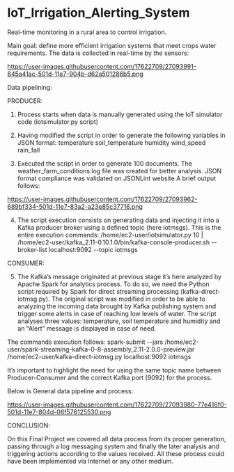 # IoT_Irrigation_Alerting_System
Real-time monitoring in a rural area to control irrigation.

Main goal: define more efficient irrigation systems that meet crops water requirements.
The data is collected in real-time by the sensors:

https://user-images.githubusercontent.com/17622709/27093991-845a41ac-501d-11e7-904b-d62a501286b5.png

Data pipelining:

PRODUCER:
1.	Process starts when data is manually generated using the IoT simulator code (iotsimulator.py script)
2.	Having modified the script in order to generate the following variables in JSON format:
 temperature
 soil_temperature
 humidity
 wind_speed
 rain_fall

3.	Executed the script in order to generate 100 documents. The weather_farm_conditions.log file was created for better analysis. JSON format compliance was validated on JSONLint website
A brief output follows:

https://user-images.githubusercontent.com/17622709/27093962-689bf334-501d-11e7-83a2-a23e85c37716.png

4.	The script execution consists on generating data and injecting it into a Kafka producer broker using a defined topic (here iotmsgs).
This is the entire execution commands:
/home/ec2-user/iotsimulator.py 10 | /home/ec2-user/kafka_2.11-0.10.1.0/bin/kafka-console-producer.sh --broker-list localhost:9092 --topic iotmsgs

CONSUMER:

5.	The Kafka’s message originated at previous stage it’s here analyzed by Apache Spark for analytics process. To do so, we need the Python script required by Spark for direct streaming processing (kafka-direct-iotmsg.py). 
The original script was modified in order to be able to analyzing the incoming data brought by Kafka publishing system and trigger some alerts in case of reaching low levels of water.
The script analyses three values: temperature, soil temperature and humidity and an “Alert” message is displayed in case of need. 

The commands execution follows:
spark-submit --jars /home/ec2-user/spark-streaming-kafka-0-8-assembly_2.11-2.0.0-preview.jar /home/ec2-user/kafka-direct-iotmsg.py localhost:9092 iotmsgs

It’s important to highlight the need for using the same topic name between Producer-Consumer and the correct Kafka port (9092) for the process. 

Below is General data pipeline and process: 

https://user-images.githubusercontent.com/17622709/27093980-77e416f0-501d-11e7-804d-06f576125530.png

CONCLUSION:

On this Final Project we covered all data process from its proper generation, passing through a log messaging system and finally the later analysis and triggering actions according to the values received. All these process could have been implemented via Internet or any other medium.
